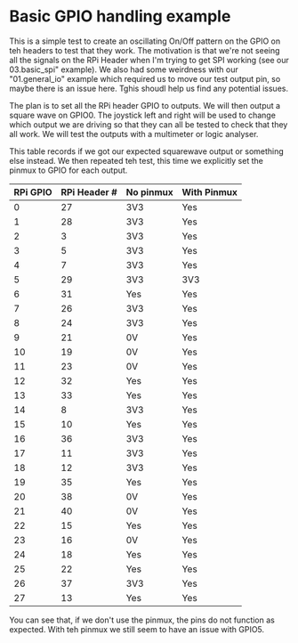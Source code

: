 <!--
Copyright lowRISC Contributors.
SPDX-License-Identifier: Apache-2.0
-->
# Basic GPIO handling example

This is a simple test to create an oscillating On/Off pattern on the GPIO on teh headers to test that they work. The motivation is that we're not seeing all the signals on the RPi Header when I'm trying to get SPI working (see our 03.basic_spi" example). We also had some weirdness with our "01.general_io" example which required us to move our test output pin, so maybe there is an issue here. Tghis shoudl help us find any potential issues.

The plan is to set all the RPi header GPIO to outputs. We will then output a square wave on GPIO0. The joystick left and right will be used to change which output we are driving so that they can all be tested to check that they all work. We will test the outputs with a multimeter or logic analyser.

This table records if we got our expected squarewave output or something else instead. We then repeated teh test, this time we explicitly set the pinmux to GPIO for each output.

| RPi GPIO |  RPi Header # | No pinmux | With Pinmux |
| -------- | ------------- | ------- | ------ |
|     0    |       27      |   3V3   |   Yes  |
|     1    |       28      |   3V3   | 	 Yes  |
|     2    |        3      |   3V3   | 	 Yes  |
|     3    |        5      |   3V3   |	 Yes  |
|     4    |        7      |   3V3   |	 Yes  |
|     5    |       29      |   3V3   |	 3V3  |
|     6    |       31      |   Yes   |	 Yes  |
|     7    |       26      |   3V3   |	 Yes  |
|     8    |       24      |   3V3   |	 Yes  |
|     9    |       21      |    0V   |	 Yes  |
|    10    |       19      |    0V   |	 Yes  |
|    11    |       23      |    0V   |	 Yes  |
|    12    |       32      |   Yes   |	 Yes  |
|    13    |       33      |   Yes   |	 Yes  |
|    14    |        8      |   3V3   |	 Yes  |
|    15    |       10      |   Yes   |	 Yes  |
|    16    |       36      |   3V3   |	 Yes  |
|    17    |       11      |   3V3   |	 Yes  |
|    18    |       12      |   3V3   |	 Yes  |
|    19    |       35      |   Yes   |	 Yes  |
|    20    |       38      |    0V   |	 Yes  |
|    21    |       40      |    0V   |	 Yes  |
|    22    |       15      |   Yes   |	 Yes  |
|    23    |       16      |    0V   |	 Yes  |
|    24    |       18      |   Yes   |	 Yes  |
|    25    |       22      |   Yes   |	 Yes  |
|    26    |       37      |   3V3   |	 Yes  |
|    27    |       13      |   Yes   |   Yes  |

You can see that, if we don't use the pinmux, the pins do not function as expected. With teh pinmux we still seem to have an issue with GPIO5.
